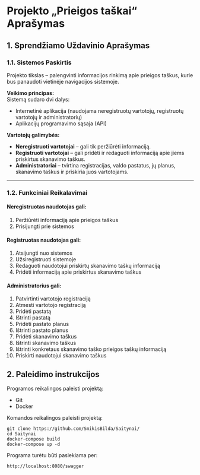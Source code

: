 # Projekto „Prieigos taškai“ Aprašymas

## 1. Sprendžiamo Uždavinio Aprašymas

### 1.1. Sistemos Paskirtis

Projekto tikslas – palengvinti informacijos rinkimą apie prieigos taškus, kurie bus panaudoti vietinėje navigacijos sistemoje.

**Veikimo principas:**  
Sistemą sudaro dvi dalys:

- Internetinė aplikacija (naudojama neregistruotų vartotojų, registruotų vartotojų ir administratorių)
- Aplikacijų programavimo sąsaja (API)

**Vartotojų galimybės:**

- **Neregistruoti vartotojai** – gali tik peržiūrėti informaciją.
- **Registruoti vartotojai** – gali pridėti ir redaguoti informaciją apie jiems priskirtus skanavimo taškus.
- **Administratoriai** – tvirtina registracijas, valdo pastatus, jų planus, skanavimo taškus ir priskiria juos vartotojams.

---

### 1.2. Funkciniai Reikalavimai

#### Neregistruotas naudotojas gali:

1. Peržiūrėti informaciją apie prieigos taškus  
2. Prisijungti prie sistemos  

#### Registruotas naudotojas gali:

1. Atsijungti nuo sistemos  
2. Užsiregistruoti sistemoje  
3. Redaguoti naudotojui priskirtų skanavimo taškų informaciją  
4. Pridėti informaciją apie priskirtus skanavimo taškus  

#### Administratorius gali:

1. Patvirtinti vartotojo registraciją  
2. Atmesti vartotojo registraciją  
3. Pridėti pastatą  
4. Ištrinti pastatą  
5. Pridėti pastato planus  
6. Ištrinti pastato planus  
7. Pridėti skanavimo taškus  
8. Ištrinti skanavimo taškus  
9. Ištrinti konkretaus skanavimo taško prieigos taškų informaciją  
10. Priskirti naudotojui skanavimo taškus


## 2. Paleidimo instrukcijos
Programos reikalingos paleisti projektą:
- Git
- Docker

Komandos reikalingos paleisti projektą:
```
git clone https://github.com/SmikisBilda/Saitynai/
cd Saitynai
docker-compose build
docker-compose up -d
```
Programa turėtu būti pasiekiama per:
```
http://localhost:8080/swagger
```


